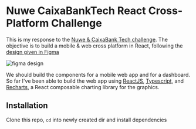 # Nuwe CaixaBankTech React Cross-Platform Challenge

This is my response to the [Nuwe & CaixaBank Tech challenge](https://nuwe.io/challenge/react-cross-platform). The objective is to build a mobile & web cross platform in React, following the [design given in Figma](<https://www.figma.com/file/QwywweWsNXzZhGQGOjw3zi/Figma-for-Developers%2C-Frontend-Masters-(Community)?node-id=41%3A331>)

![figma design](https://res.cloudinary.com/do6vrwdse/image/upload/v1653756834/caixabank/Screenshot_2022-05-28_at_18.52.21_vvbfkb.png)

We should build the components for a mobile web app and for a dashboard. So far I've been able to build the web app using [ReactJS](https://reactjs.org/), [Typescript](https://www.typescriptlang.org/), and [Recharts](https://recharts.org/), a React composable charting library for the graphics.

## Installation

Clone this repo, `cd` into newly created dir and install dependencies
